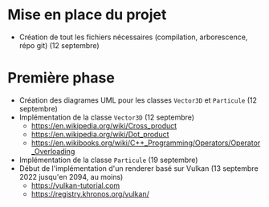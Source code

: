 # Mise en place du projet
* Création de tout les fichiers nécessaires (compilation, arborescence, répo git) (12 septembre)

# Première phase
* Création des diagrames UML pour les classes `Vector3D` et `Particule` (12 septembre)
* Implémentation de la classe `Vector3D` (12 septembre)
  * https://en.wikipedia.org/wiki/Cross_product
  * https://en.wikipedia.org/wiki/Dot_product
  * https://en.wikibooks.org/wiki/C++_Programming/Operators/Operator_Overloading
* Implémentation de la classe `Particule` (19 septembre)
* Début de l'implémentation d'un renderer basé sur Vulkan (13 septembre 2022 jusqu'en 2094, au moins)
  * https://vulkan-tutorial.com
  * https://registry.khronos.org/vulkan/
